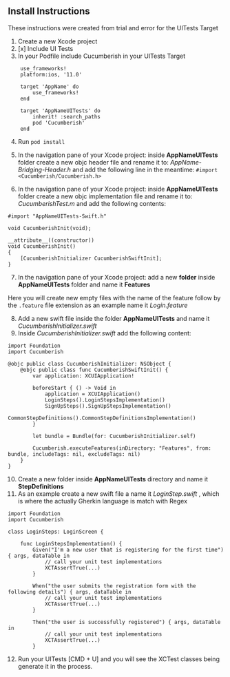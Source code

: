 ## Install Instructions

These instructions were created from trial and error for the UITests Target

1. Create a new Xcode project
2. [x] Include UI Tests
3. In your Podfile include Cucumberish in your UITests Target
```
	use_frameworks!
	platform:ios, '11.0'

	target 'AppName' do
		use_frameworks!
	end

	target 'AppNameUITests' do
		inherit! :search_paths
		pod 'Cucumberish'
	end
```
4. Run `pod install`

5. In the navigation pane of your Xcode project: inside **AppNameUITests** folder create a new objc header file and rename it to: _AppName-Bridging-Header.h_ and add the following line in the meantime:
`#import <Cucumberish/Cucumberish.h>`

6. In the navigation pane of your Xcode project: inside **AppNameUITests** folder create a new objc implementation file and rename it to: _CucumberishTest.m_ and add the following contents:

```
#import "AppNameUITests-Swift.h"

void CucumberishInit(void);

__attribute__((constructor))
void CucumberishInit()
{
    [CucumberishInitializer CucumberishSwiftInit];
}
```

7. In the navigation pane of your Xcode project: add a new **__folder__** inside **AppNameUITests** folder and name it **Features**

Here you will create new empty files with the name of the feature follow by the `.feature` file extension as an example name it _Login.feature_

8. Add a new swift file inside the folder **AppNameUITests** and name it _CucumberishInitializer.swift_
9. Inside _CucumberishInitializer.swift_ add the following content:

```
import Foundation
import Cucumberish

@objc public class CucumberishInitializer: NSObject {
    @objc public class func CucumberishSwiftInit() {
        var application: XCUIApplication!

        beforeStart { () -> Void in
            application = XCUIApplication()
            LoginSteps().LoginStepsImplementation()
            SignUpSteps().SignUpStepsImplementation()
            CommonStepDefinitions().CommonStepDefinitionsImplementation()
        }

        let bundle = Bundle(for: CucumberishInitializer.self)

        Cucumberish.executeFeatures(inDirectory: "Features", from: bundle, includeTags: nil, excludeTags: nil)
    }
}
```

10. Create a new folder inside **AppNameUITests** directory and name it **StepDefinitions**
11. As an example create a new swift file a name it _LoginStep.swift_ , which is where the actually Gherkin language is match with Regex

```
import Foundation
import Cucumberish

class LoginSteps: LoginScreen {

    func LoginStepsImplementation() {
        Given("I'm a new user that is registering for the first time") { args, dataTable in
            // call your unit test implementations
			XCTAssertTrue(...)
        }

        When("the user submits the registration form with the following details") { args, dataTable in
            // call your unit test implementations
			XCTAssertTrue(...)
        }

        Then("the user is successfully registered") { args, dataTable in
            // call your unit test implementations
			XCTAssertTrue(...)
        }

```

12. Run your UITests [CMD + U] and you will see the XCTest classes being generate it in the process.
